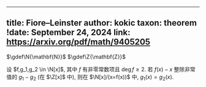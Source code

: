 
---
title: Fiore–Leinster
author: kokic
taxon: theorem
!date: September 24, 2024
link: <https://arxiv.org/pdf/math/9405205>
---

$\gdef\N{\mathbf{N}}$
$\gdef\Z{\mathbf{Z}}$

设 $f,g_1,g_2 \in \N[x]$, 其中 $f$ 有非零常数项且 $\deg f \ge 2$. 若 $f(x) - x$ 整除非常值的 $g_1-g_2$ (在 $\Z[x]$ 中), 则在 $\N[x]/(x=f(x))$ 中, $g_1(x)=g_2(x)$. 
